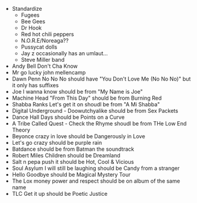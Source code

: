 - Standardize 
    - Fugees
    - Bee Gees
    - Dr Hook
    - Red hot chili peppers
    - N.O.R.E/Noreaga??
    - Pussycat dolls
    - Jay z occasionally has an umlaut...
	- Steve Miller band
- Andy Bell Don't Cha Know
- Mr go lucky john mellencamp
- Dawn Penn No No No should have "You Don't Love Me (No No No)" but it only has suffixes
- Joe I wanna know should be from "My Name is Joe"
- Machine Head "From This Day" should be from Burning Red
- Shabba Ranks Let's get it on shoudl be from "A Mi Shabba"
- Digital Underground - Doowutchyalike should be from Sex Packets
- Dance Hall Days should be Points on a Curve
- A Tribe Called Quest - Check the Rhyme shoudl be from THe Low End Theory
- Beyonce crazy in love should be Dangerously in Love
- Let's go crazy should be purple rain
- Batdance should be from Batman the soundtrack
- Robert Miles Children should be Dreamland
- Salt n pepa push it should be Hot, Cool & Vicious
- Soul Asylum I will still be laughing should be Candy from a stranger
- Hello Goodbye should be Magical Mystery Tour
- The Lox money power and respect should be on album of the same name
- TLC Get it up should be Poetic Justice
